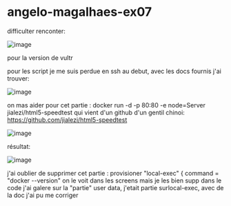 # angelo-magalhaes-ex07

difficulter renconter: 

![image](https://github.com/Lo0kii/angelo-magalhaes-ex07/assets/109228312/584ca158-1bce-4e07-8124-9bf88c81afab)

pour la version de vultr

pour les script je me suis perdue en ssh au debut, avec les docs fournis j'ai trouver:


![image](https://github.com/Lo0kii/angelo-magalhaes-ex07/assets/109228312/0b7ff51b-9d3b-472a-ade5-cb89a47bc687)

on mas aider pour cet partie : docker run -d -p 80:80 -e node=Server  jialezi/html5-speedtest qui vient d'un github d'un gentil chinoi: https://github.com/jialezi/html5-speedtest

![image](https://github.com/Lo0kii/angelo-magalhaes-ex07/assets/109228312/790d0ce4-3203-4546-9578-fd61d77affc3)


résultat:

![image](https://github.com/Lo0kii/angelo-magalhaes-ex07/assets/109228312/55397178-5ac6-40b9-96be-a34e881af1f6)



j'ai oublier de supprimer cet partie : provisioner "local-exec" {
    command = "docker --version"
on le voit dans les screens mais je les bien supp dans le code
j'ai galere sur la "partie" user data, j'etait partie surlocal-exec, avec de la doc j'ai pu me corriger
